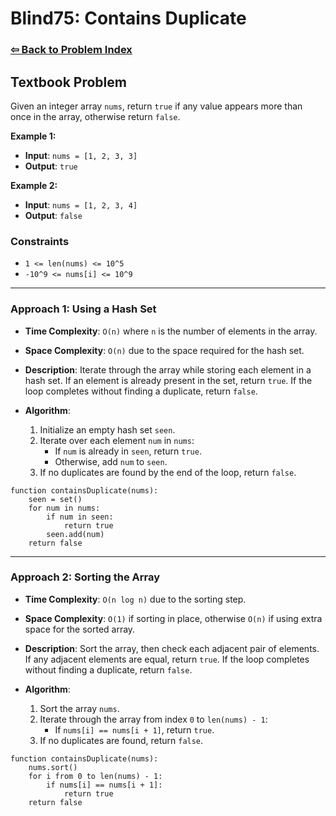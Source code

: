 # Blind75: Contains Duplicate

### [⇦ Back to Problem Index](../../index.md)

## Textbook Problem

Given an integer array `nums`, return `true` if any value appears more than once in the array, otherwise return `false`.

**Example 1:**

-   **Input**: `nums = [1, 2, 3, 3]`
-   **Output**: `true`

**Example 2:**

-   **Input**: `nums = [1, 2, 3, 4]`
-   **Output**: `false`

### Constraints

-   `1 <= len(nums) <= 10^5`
-   `-10^9 <= nums[i] <= 10^9`

---

### Approach 1: Using a Hash Set

-   **Time Complexity**: `O(n)` where `n` is the number of elements in the array.
-   **Space Complexity**: `O(n)` due to the space required for the hash set.
-   **Description**: Iterate through the array while storing each element in a hash set. If an element is already present in the set, return `true`. If the loop completes without finding a duplicate, return `false`.
-   **Algorithm**:

    1. Initialize an empty hash set `seen`.
    2. Iterate over each element `num` in `nums`:
        - If `num` is already in `seen`, return `true`.
        - Otherwise, add `num` to `seen`.
    3. If no duplicates are found by the end of the loop, return `false`.

```pseudo
function containsDuplicate(nums):
    seen = set()
    for num in nums:
        if num in seen:
            return true
        seen.add(num)
    return false
```

---

### Approach 2: Sorting the Array

-   **Time Complexity**: `O(n log n)` due to the sorting step.
-   **Space Complexity**: `O(1)` if sorting in place, otherwise `O(n)` if using extra space for the sorted array.
-   **Description**: Sort the array, then check each adjacent pair of elements. If any adjacent elements are equal, return `true`. If the loop completes without finding a duplicate, return `false`.
-   **Algorithm**:

    1. Sort the array `nums`.
    2. Iterate through the array from index `0` to `len(nums) - 1`:
        - If `nums[i] == nums[i + 1]`, return `true`.
    3. If no duplicates are found, return `false`.

```pseudo
function containsDuplicate(nums):
    nums.sort()
    for i from 0 to len(nums) - 1:
        if nums[i] == nums[i + 1]:
            return true
    return false
```
